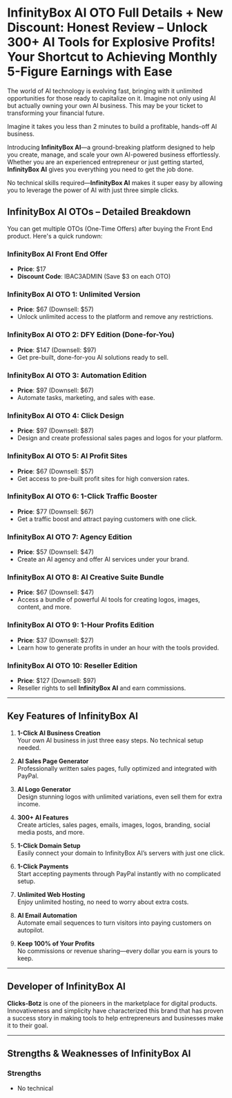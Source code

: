 # InfinityBox AI OTO Full Details + New Discount: Honest Review – Unlock 300+ AI Tools for Explosive Profits! Your Shortcut to Achieving Monthly 5-Figure Earnings with Ease

The world of AI technology is evolving fast, bringing with it unlimited opportunities for those ready to capitalize on it. Imagine not only using AI but actually owning your own AI business. This may be your ticket to transforming your financial future.

Imagine it takes you less than 2 minutes to build a profitable, hands-off AI business.

Introducing **InfinityBox AI**—a ground-breaking platform designed to help you create, manage, and scale your own AI-powered business effortlessly. Whether you are an experienced entrepreneur or just getting started, **InfinityBox AI** gives you everything you need to get the job done.

No technical skills required—**InfinityBox AI** makes it super easy by allowing you to leverage the power of AI with just three simple clicks.

## **InfinityBox AI OTOs – Detailed Breakdown**

You can get multiple OTOs (One-Time Offers) after buying the Front End product. Here's a quick rundown:

### **InfinityBox AI Front End Offer**  
- **Price**: $17  
- **Discount Code**: IBAC3ADMIN (Save $3 on each OTO)

### **InfinityBox AI OTO 1: Unlimited Version**  
- **Price**: $67 (Downsell: $57)  
- Unlock unlimited access to the platform and remove any restrictions.

### **InfinityBox AI OTO 2: DFY Edition (Done-for-You)**  
- **Price**: $147 (Downsell: $97)  
- Get pre-built, done-for-you AI solutions ready to sell.

### **InfinityBox AI OTO 3: Automation Edition**  
- **Price**: $97 (Downsell: $67)  
- Automate tasks, marketing, and sales with ease.

### **InfinityBox AI OTO 4: Click Design**  
- **Price**: $97 (Downsell: $87)  
- Design and create professional sales pages and logos for your platform.

### **InfinityBox AI OTO 5: AI Profit Sites**  
- **Price**: $67 (Downsell: $57)  
- Get access to pre-built profit sites for high conversion rates.

### **InfinityBox AI OTO 6: 1-Click Traffic Booster**  
- **Price**: $77 (Downsell: $67)  
- Get a traffic boost and attract paying customers with one click.

### **InfinityBox AI OTO 7: Agency Edition**  
- **Price**: $57 (Downsell: $47)  
- Create an AI agency and offer AI services under your brand.

### **InfinityBox AI OTO 8: AI Creative Suite Bundle**  
- **Price**: $67 (Downsell: $47)  
- Access a bundle of powerful AI tools for creating logos, images, content, and more.

### **InfinityBox AI OTO 9: 1-Hour Profits Edition**  
- **Price**: $37 (Downsell: $27)  
- Learn how to generate profits in under an hour with the tools provided.

### **InfinityBox AI OTO 10: Reseller Edition**  
- **Price**: $127 (Downsell: $97)  
- Reseller rights to sell **InfinityBox AI** and earn commissions.

---

## **Key Features of InfinityBox AI**

1. **1-Click AI Business Creation**  
   Your own AI business in just three easy steps. No technical setup needed.

2. **AI Sales Page Generator**  
   Professionally written sales pages, fully optimized and integrated with PayPal.

3. **AI Logo Generator**  
   Design stunning logos with unlimited variations, even sell them for extra income.

4. **300+ AI Features**  
   Create articles, sales pages, emails, images, logos, branding, social media posts, and more.

5. **1-Click Domain Setup**  
   Easily connect your domain to InfinityBox AI’s servers with just one click.

6. **1-Click Payments**  
   Start accepting payments through PayPal instantly with no complicated setup.

7. **Unlimited Web Hosting**  
   Enjoy unlimited hosting, no need to worry about extra costs.

8. **AI Email Automation**  
   Automate email sequences to turn visitors into paying customers on autopilot.

9. **Keep 100% of Your Profits**  
   No commissions or revenue sharing—every dollar you earn is yours to keep.

---

## **Developer of InfinityBox AI**  

**Clicks-Botz** is one of the pioneers in the marketplace for digital products. Innovativeness and simplicity have characterized this brand that has proven a success story in making tools to help entrepreneurs and businesses make it to their goal.

---

## **Strengths & Weaknesses of InfinityBox AI**

### **Strengths**  
- No technical
